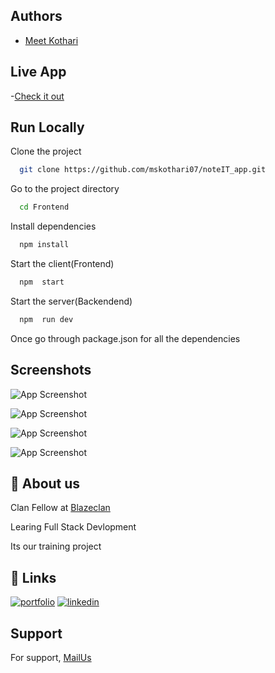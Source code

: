 ## Authors

- [Meet Kothari](https://github.com/mskothari07)

## Live App

-[Check it out](https://noteit-mern.netlify.app/)

## Run Locally

Clone the project

```bash
  git clone https://github.com/mskothari07/noteIT_app.git
```

Go to the project directory

```bash
  cd Frontend
```

Install dependencies

```bash
  npm install
```

Start the client(Frontend)

```bash
  npm  start
```

Start the server(Backendend)

```bash
  npm  run dev
```

Once go through package.json for all the dependencies

## Screenshots

![App Screenshot](https://imgur.com/0QLku2J.jpeg)

![App Screenshot](https://imgur.com/8ZQCBOg.jpeg)

![App Screenshot](https://imgur.com/oVClpLR.jpeg)

![App Screenshot](https://imgur.com/ORnEzLe.jpeg)

## 🚀 About us

Clan Fellow at [Blazeclan](https://www.blazeclan.com/)

Learing Full Stack Devlopment

Its our training project

## 🔗 Links

[![portfolio](https://img.shields.io/badge/my_portfolio-000?style=for-the-badge&logo=ko-fi&logoColor=white)](https://mskothari.netlify.app/)
[![linkedin](https://img.shields.io/badge/linkedin-0A66C2?style=for-the-badge&logo=linkedin&logoColor=white)](https://www.linkedin.com/in/kothari-meet/)

## Support

For support, [MailUs](mailto:reachmsk@gmail.com)
